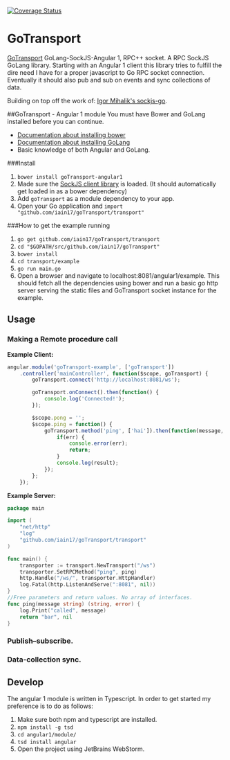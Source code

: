 [![Coverage Status](https://coveralls.io/repos/github/iain17/goTransport/badge.svg?branch=master)](https://coveralls.io/github/iain17/goTransport?branch=master)
# GoTransport
[GoTransport](https://github.com/iain17/goTransport) GoLang-SockJS-Angular 1, RPC++ socket.
A RPC SockJS GoLang library. Starting with an Angular 1 client this library tries to fulfill the dire need I have for a proper javascript to Go RPC socket connection.
Eventually it should also pub and sub on events and sync collections of data.

Building on top off the work of: [Igor Mihalik's sockjs-go](https://github.com/igm/sockjs-go).

##GoTransport - Angular 1 module
You must have Bower and GoLang installed before you can continue.
- [Documentation about installing bower](https://bower.io/#install-bower)
- [Documentation about installing GoLang](https://golang.org/doc/install)
- Basic knowledge of both Angular and GoLang.

###Install
1. `bower install goTransport-angular1`
2. Made sure the [SockJS client library](https://github.com/sockjs/sockjs-client) is loaded. (It should automatically get loaded in as a bower dependency)
3. Add `goTransport` as a module dependency to your app.
4. Open your Go application and `import "github.com/iain17/goTransport/transport"`

###How to get the example running
1. `go get github.com/iain17/goTransport/transport`
2. `cd "$GOPATH/src/github.com/iain17/goTransport"`
2. `bower install`
3. `cd transport/example`
4. `go run main.go`
5. Open a browser and navigate to localhost:8081/angular1/example.
This should fetch all the dependencies using bower and run a basic go http server serving the static files and GoTransport socket instance for the example.

## Usage
### Making a Remote procedure call
**Example Client:**
```javascript
angular.module('goTransport-example', ['goTransport'])
	.controller('mainController', function($scope, goTransport) {
		goTransport.connect('http://localhost:8081/ws');

		goTransport.onConnect().then(function() {
			console.log('Connected!');
		});

		$scope.pong = '';
		$scope.ping = function() {
			goTransport.method('ping', ['hai']).then(function(message, err) {
			    if(err) {
			        console.error(err);
			        return;
			    }
			    console.log(result);
            });
        };
    });
```
**Example Server:**
```go
package main

import (
	"net/http"
	"log"
	"github.com/iain17/goTransport/transport"
)

func main() {
	transporter := transport.NewTransport("/ws")
	transporter.SetRPCMethod("ping", ping)
	http.Handle("/ws/", transporter.HttpHandler)
	log.Fatal(http.ListenAndServe(":8081", nil))
}
//Free parameters and return values. No array of interfaces.
func ping(message string) (string, error) {
	log.Print("called", message)
	return "bar", nil
}
```

### Publish–subscribe.

### Data-collection sync.

## Develop
The angular 1 module is written in Typescript. In order to get started my preference is to do as follows:
1. Make sure both npm and typescript are installed.
2. `npm install -g tsd`
3. `cd angular1/module/`
4. `tsd install angular`
5. Open the project using JetBrains WebStorm.
